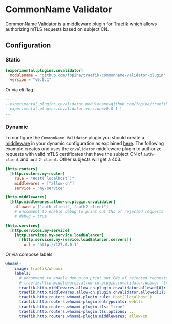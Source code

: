 # CommonName Validator

CommonName Validator is a middleware plugin for [Traefik](https://github.com/traefik/traefik) which allows authorizing mTLS requests based on subject CN.

## Configuration

### Static

```toml
[experimental.plugins.cnvalidator]
  modulename = "github.com/fopina/traefik-commonname-validator-plugin"
  version = "v0.0.1"
```

Or via cli flag

```yaml
...
--experimental.plugins.cnvalidator.modulename=github.com/fopina/traefik-commonname-validator-plugin \
--experimental.plugins.cnvalidator.version=v0.0.1 \
...
```

### Dynamic

To configure the `CommonName Validator` plugin you should create a [middleware](https://doc.traefik.io/traefik/middlewares/overview/) in 
your dynamic configuration as explained [here](https://doc.traefik.io/traefik/middlewares/overview/).
The following example creates and uses the `cnvalidator` middleware plugin to authorize requests with valid mTLS certificates that have the subject CN of `auth-client` and `auth2-client`. Other subjects will get a 403.

```toml
[http.routers]
  [http.routers.my-router]
    rule = "Host(`localhost`)"
    middlewares = ["allow-cn"]
    service = "my-service"

[http.middlewares]
  [http.middlewares.allow-cn.plugin.cnvalidator]
    allowed = ["auth-client", "auth2-client"]
    # uncomment to enable debug to print out CNs of rejected requests
    # debug = true

[http.services]
  [http.services.my-service]
    [http.services.my-service.loadBalancer]
      [[http.services.my-service.loadBalancer.servers]]
        url = "http://127.0.0.1"
```

Or via compose labels

```yaml
whoami:
    image: traefik/whoami
    labels:
      # uncomment to enable debug to print out CNs of rejected requests
      # traefik.http.middlewares.allow-cn.plugin.cnvalidator.debug: 'true'
      traefik.http.middlewares.allow-cn.plugin.cnvalidator.allowed[0]: auth-client
      traefik.http.middlewares.allow-cn.plugin.cnvalidator.allowed[1]: auth2-client
      traefik.http.routers.whoami-plugin.rule: Host(`localhost`)
      traefik.http.routers.whoami-plugin.entrypoints: webtls
      traefik.http.routers.whoami-plugin.tls: "true"
      traefik.http.routers.whoami-plugin.tls.options: ...
      traefik.http.routers.whoami-plugin.middlewares: allow-cn
```